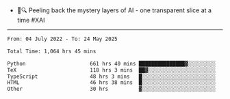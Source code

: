 - 🧅🔍 Peeling back the mystery layers of AI - one transparent slice at a time #XAI

---

<!--START_SECTION:waka-->

```txt
From: 04 July 2022 - To: 24 May 2025

Total Time: 1,064 hrs 45 mins

Python                     661 hrs 40 mins ███████████████▓░░░░░░░░░   62.14 %
TeX                        118 hrs 3 mins  ██▓░░░░░░░░░░░░░░░░░░░░░░   11.09 %
TypeScript                 48 hrs 3 mins   █░░░░░░░░░░░░░░░░░░░░░░░░   04.51 %
HTML                       46 hrs 38 mins  █░░░░░░░░░░░░░░░░░░░░░░░░   04.38 %
Other                      30 hrs          ▓░░░░░░░░░░░░░░░░░░░░░░░░   02.82 %
```

<!--END_SECTION:waka-->
